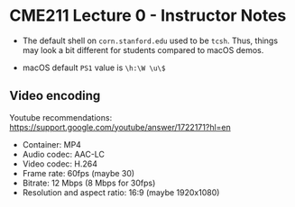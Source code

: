 # CME211 Lecture 0 - Instructor Notes

* The default shell on `corn.stanford.edu` used to be `tcsh`.  Thus, things may
look a bit different for students compared to macOS demos.

* macOS default `PS1` value is `\h:\W \u\$ `

## Video encoding

Youtube recommendations: <https://support.google.com/youtube/answer/1722171?hl=en>

* Container: MP4
* Audio codec: AAC-LC
* Video codec: H.264
* Frame rate: 60fps (maybe 30)
* Bitrate: 12 Mbps (8 Mbps for 30fps)
* Resolution and aspect ratio: 16:9  (maybe 1920x1080)
